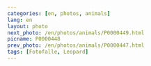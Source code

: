 ```yaml
---
categories: [en, photos, animals]
lang: en
layout: photo
next_photo: /en/photos/animals/P0000449.html
picname: P0000448
prev_photo: /en/photos/animals/P0000447.html
tags: [Fotofalle, Leopard]
---
```

